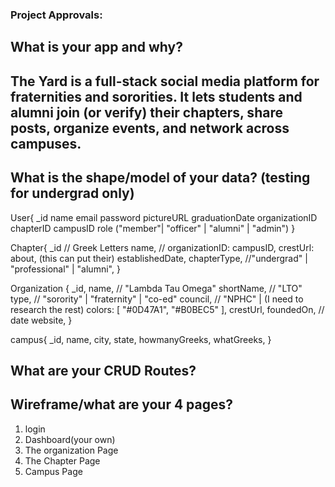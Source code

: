 ### Project Approvals:
##	What is your app and why?
## The Yard is a full-stack social media platform for fraternities and sororities. It lets students and alumni join (or verify) their chapters, share posts, organize events, and network across campuses.

##	What is the shape/model of your data? (testing for undergrad only)

User{
_id
name
email
password
pictureURL
graduationDate
organizationID
chapterID
campusID
role ("member"| "officer" | "alumni" | "admin")
}



Chapter{
    _id                 // Greek Letters
    name,               // 
    organizationID:
    campusID,
    crestUrl:
    about, (this can put their)
    establishedDate,
    chapterType,        //"undergrad" | "professional" | "alumni",
}

Organization {
  _id,
  name,                // "Lambda Tau Omega"
  shortName,           // "LTO"
  type,                // "sorority" | "fraternity" | "co-ed"
  council,             // "NPHC" | (I need to research the rest)
  colors: [ "#0D47A1", "#B0BEC5" ],
  crestUrl,
  foundedOn,           // date
  website,
}

campus{
    _id,
    name,
    city,
    state,
    howmanyGreeks,
    whatGreeks,
}

##	What are your CRUD Routes?

##	Wireframe/what are your 4 pages?

1) login
2) Dashboard(your own)
3) The organization Page
4) The Chapter Page
5) Campus Page

